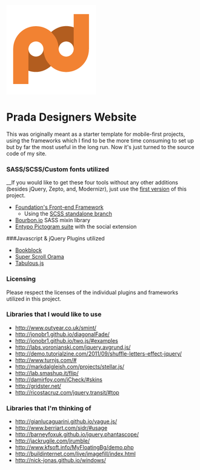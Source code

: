 ![Logo](/img/pd-logo.png "Logo")
# Prada Designers Website

This was originally meant as a starter template for mobile-first projects, using the frameworks which I find to be the more time consuming to set up but by far the most useful in the long run.  Now it's just turned to the source code of my site.

### SASS/SCSS/Custom fonts utilized
__If you would like to get these four tools without any other additions (besides jQuery, Zepto, and, Modernizr), just use the [first version](https://github.com/PradatiusD/pd/tree/v0.1) of this project.
* [Foundation's Front-end Framework](http://foundation.zurb.com/docs/)
	* Using the [SCSS standalone branch](https://github.com/zurb/foundation/tree/scss-standalone)
* [Bourbon.io](http://bourbon.io/docs/) SASS mixin library
* [Entypo Pictogram suite](http://entypo.com/) with the social extension 

###Javascript & jQuery Plugins utilized
* [Bookblock](http://tympanus.net/codrops/2012/09/03/bookblock-a-content-flip-plugin/)
* [Super Scroll Orama](http://johnpolacek.github.io/superscrollorama/)
* [Tabulous.js](http://git.aaronlumsden.com/tabulous.js/)


### Licensing
Please respect the licenses of the individual plugins and frameworks utilized in this project.

### Libraries that I would like to use
* http://www.outyear.co.uk/smint/
* http://jonobr1.github.io/diagonalFade/
* http://jonobr1.github.io/two.js/#examples
* http://labs.voronianski.com/jquery.avgrund.js/
* http://demo.tutorialzine.com/2011/09/shuffle-letters-effect-jquery/
* http://www.turnjs.com/#
* http://markdalgleish.com/projects/stellar.js/
* http://lab.smashup.it/flip/
* http://damirfoy.com/iCheck/#skins
* http://gridster.net/
* http://ricostacruz.com/jquery.transit/#top


### Libraries that I'm thinking of
* http://gianlucaguarini.github.io/vague.js/
* http://www.berriart.com/sidr/#usage
* http://barneyfoxuk.github.io/jquery.phantascope/
* http://jackrugile.com/jrumble/
* http://www.kfsoft.info/MyFloatingBg/demo.php
* http://buildinternet.com/live/imagefill/index.html
* http://nick-jonas.github.io/windows/
